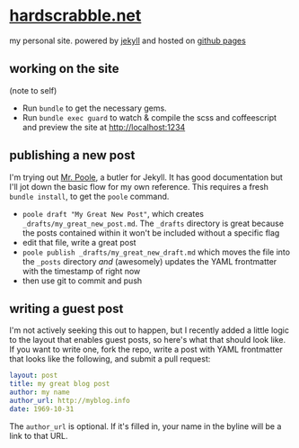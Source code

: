 # [hardscrabble.net](http://hardscrabble.net)

my personal site. powered by [jekyll](http://jekyllrb.com/) and hosted on [github pages](http://pages.github.com/)

## working on the site

(note to self)

* Run `bundle` to get the necessary gems.
* Run `bundle exec guard` to watch & compile the scss and coffeescript and preview the site at <http://localhost:1234>

## publishing a new post

I'm trying out [Mr. Poole](https://github.com/mmcclimon/mr_poole), a butler for Jekyll. It has good documentation but I'll jot down the basic flow for my own reference. This requires a fresh `bundle install`, to get the `poole` command.

* `poole draft "My Great New Post"`, which creates `_drafts/my_great_new_post.md`. The `_drafts` directory is great because the posts contained within it won't be included without a specific flag
* edit that file, write a great post
* `poole publish _drafts/my_great_new_draft.md` which moves the file into the `_posts` directory *and* (awesomely) updates the YAML frontmatter with the timestamp of right now
* then use git to commit and push

## writing a guest post

I'm not actively seeking this out to happen, but I recently added a little logic to the layout that enables guest posts, so here's what that should look like. If you want to write one, fork the repo, write a post with YAML frontmatter that looks like the following, and submit a pull request:

```yaml
layout: post
title: my great blog post
author: my name
author_url: http://myblog.info
date: 1969-10-31
```

The `author_url` is optional. If it's filled in, your name in the byline will be a link to that URL.

